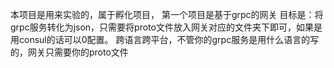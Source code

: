本项目是用来实验的，属于孵化项目，
第一个项目是基于grpc的网关
目标是：将grpc服务转化为json，只需要将proto文件放入网关对应的文件夹下即可，如果是用consul的话可以0配置。
跨语言跨平台，不管你的grpc服务是用什么语言的写的，网关只需要你的proto文件
















